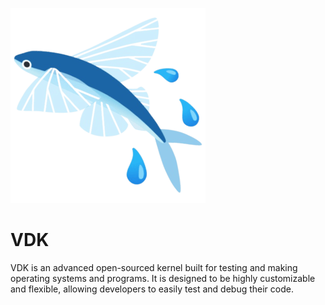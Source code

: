 ![logo](res/icon.png)
# VDK
VDK is an advanced open-sourced kernel built for testing and making operating systems and programs.  It is designed to be highly customizable and flexible, allowing developers to easily test and debug their code.


